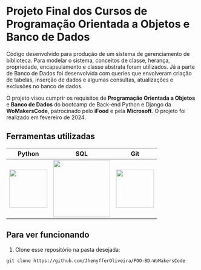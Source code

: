 ﻿# Projeto Final dos Cursos de Programação Orientada a Objetos e Banco de Dados
 
Código desenvolvido para produção de um sistema de gerenciamento de biblioteca. Para modelar o sistema, conceitos de classe, herança, propriedade, encapsulamento e classe abstrata foram utilizados. Já a parte de Banco de Dados foi desenvolvida com queries que envolveram criação de tabelas, inserção de dados e algumas consultas, atualizações e exclusões no banco de dados.

O projeto visou cumprir os requisitos de **Programação Orientada a Objetos** e **Banco de Dados** do bootcamp de Back-end Python e Django da **WoMakersCode**, patrocinado pelo **iFood** e pela **Microsoft**. O projeto foi realizado em fevereiro de 2024.


## Ferramentas utilizadas

| Python | SQL | Git | 
| ------ | --- | --- | 
| <img src="https://s3.dualstack.us-east-2.amazonaws.com/pythondotorg-assets/media/files/python-logo-only.svg" width="100"> | <img src="https://upload.wikimedia.org/wikipedia/commons/8/87/Sql_data_base_with_logo.png" width="150"> | <img src="https://upload.wikimedia.org/wikipedia/commons/c/c2/GitHub_Invertocat_Logo.svg" width="100"> |

## Para ver funcionando

1.  Clone esse repositório na pasta desejada:
~~~
git clone https://github.com/JhenyfferOliveira/POO-BD-WoMakersCode
~~~
